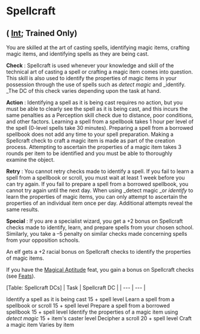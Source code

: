 # Spellcraft

## ( [Int](../gettingStarted.html#_intelligence); Trained Only)

You are skilled at the art of casting spells, identifying magic items, crafting magic items, and identifying spells as they are being cast.

**Check** : Spellcraft is used whenever your knowledge and skill of the technical art of casting a spell or crafting a magic item comes into question. This skill is also used to identify the properties of magic items in your possession through the use of spells such as _detect magic_ and _identify. _The DC of this check varies depending upon the task at hand.

**Action** : Identifying a spell as it is being cast requires no action, but you must be able to clearly see the spell as it is being cast, and this incurs the same penalties as a Perception skill check due to distance, poor conditions, and other factors. Learning a spell from a spellbook takes 1 hour per level of the spell (0-level spells take 30 minutes). Preparing a spell from a borrowed spellbook does not add any time to your spell preparation. Making a Spellcraft check to craft a magic item is made as part of the creation process. Attempting to ascertain the properties of a magic item takes 3 rounds per item to be identified and you must be able to thoroughly examine the object.

**Retry** : You cannot retry checks made to identify a spell. If you fail to learn a spell from a spellbook or scroll, you must wait at least 1 week before you can try again. If you fail to prepare a spell from a borrowed spellbook, you cannot try again until the next day. When using _detect magic _or _identify_ to learn the properties of magic items, you can only attempt to ascertain the properties of an individual item once per day. Additional attempts reveal the same results.

**Special** : If you are a specialist wizard, you get a +2 bonus on Spellcraft checks made to identify, learn, and prepare spells from your chosen school. Similarly, you take a –5 penalty on similar checks made concerning spells from your opposition schools.

An elf gets a +2 racial bonus on Spellcraft checks to identify the properties of magic items.

If you have the [Magical Aptitude](../feats.html#_magical-aptitude) feat, you gain a bonus on Spellcraft checks (see [Feats](../feats.html)).

[Table: Spellcraft DCs]
| Task | Spellcraft DC |
| --- | --- |
<tbody>
<tr class="odd">
<td>Identify a spell as it is being cast</td>
<td>15 + spell level</td>
</tr>
<tr class="even">
<td>Learn a spell from a spellbook or scroll</td>
<td>15 + spell level</td>
</tr>
<tr class="odd">
<td>Prepare a spell from a borrowed spellbook</td>
<td>15 + spell level</td>
</tr>
<tr class="even">
<td>Identify the properties of a magic item using <i>detect magic</i>
</td>
<td>15 + item's caster level</td>
</tr>
<tr class="odd">
<td>Decipher a scroll</td>
<td>20 + spell level</td>
</tr>
<tr class="even">
<td>Craft a magic item</td>
<td>Varies by item</td>
</tr>
</tbody>
